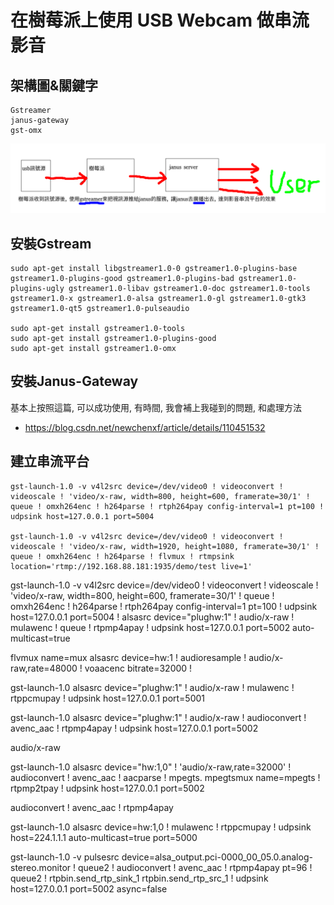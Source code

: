 # 在樹莓派上使用 USB Webcam 做串流影音

## 架構圖&關鍵字

```
Gstreamer
janus-gateway
gst-omx
```

![架構圖](視訊架構圖.png)

## 安裝Gstream

```
sudo apt-get install libgstreamer1.0-0 gstreamer1.0-plugins-base gstreamer1.0-plugins-good gstreamer1.0-plugins-bad gstreamer1.0-plugins-ugly gstreamer1.0-libav gstreamer1.0-doc gstreamer1.0-tools gstreamer1.0-x gstreamer1.0-alsa gstreamer1.0-gl gstreamer1.0-gtk3 gstreamer1.0-qt5 gstreamer1.0-pulseaudio

sudo apt-get install gstreamer1.0-tools
sudo apt-get install gstreamer1.0-plugins-good
sudo apt-get install gstreamer1.0-omx
```

## 安裝Janus-Gateway

基本上按照這篇, 可以成功使用, 有時間, 我會補上我碰到的問題, 和處理方法

- https://blog.csdn.net/newchenxf/article/details/110451532


## 建立串流平台

```
gst-launch-1.0 -v v4l2src device=/dev/video0 ! videoconvert ! videoscale ! 'video/x-raw, width=800, height=600, framerate=30/1' ! queue ! omxh264enc ! h264parse ! rtph264pay config-interval=1 pt=100 ! udpsink host=127.0.0.1 port=5004

gst-launch-1.0 -v v4l2src device=/dev/video0 ! videoconvert ! videoscale ! 'video/x-raw, width=1920, height=1080, framerate=30/1' ! queue ! omxh264enc ! h264parse ! flvmux ! rtmpsink location='rtmp://192.168.88.181:1935/demo/test live=1'
```


gst-launch-1.0 -v v4l2src device=/dev/video0 ! videoconvert ! videoscale ! 'video/x-raw, width=800, height=600, framerate=30/1' ! queue ! omxh264enc ! h264parse ! rtph264pay config-interval=1 pt=100 ! udpsink host=127.0.0.1 port=5004 ! 
alsasrc device="plughw:1" ! audio/x-raw ! mulawenc ! queue ! rtpmp4apay ! udpsink host=127.0.0.1 port=5002 auto-multicast=true

flvmux name=mux alsasrc device=hw:1 ! audioresample ! audio/x-raw,rate=48000 ! voaacenc bitrate=32000 ! 



gst-launch-1.0 alsasrc device="plughw:1" ! audio/x-raw ! mulawenc ! rtppcmupay ! udpsink host=127.0.0.1 port=5001



gst-launch-1.0 alsasrc device="plughw:1" ! audio/x-raw ! audioconvert ! avenc_aac ! rtpmp4apay ! udpsink host=127.0.0.1 port=5002


 audio/x-raw



gst-launch-1.0 alsasrc device="hw:1,0" ! 'audio/x-raw,rate=32000' ! audioconvert ! avenc_aac ! aacparse ! mpegts.  mpegtsmux name=mpegts ! rtpmp2tpay ! udpsink host=127.0.0.1 port=5002



audioconvert ! avenc_aac ! rtpmp4apay



gst-launch-1.0 alsasrc device=hw:1,0 ! mulawenc ! rtppcmupay ! udpsink host=224.1.1.1 auto-multicast=true port=5000






gst-launch-1.0 -v pulsesrc device=alsa_output.pci-0000_00_05.0.analog-stereo.monitor ! queue2 ! audioconvert ! avenc_aac ! rtpmp4apay pt=96 ! queue2 ! rtpbin.send_rtp_sink_1 rtpbin.send_rtp_src_1 ! udpsink host=127.0.0.1 port=5002 async=false
